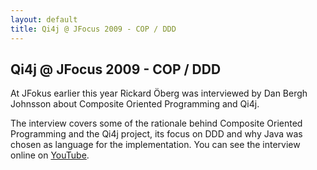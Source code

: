 ```yaml
---
layout: default
title: Qi4j @ JFocus 2009 - COP / DDD
---
```

## Qi4j @ JFocus 2009 - COP / DDD

At JFokus earlier this year Rickard Öberg was interviewed by Dan Bergh Johnsson about Composite Oriented Programming and Qi4j.

The interview covers some of the rationale behind Composite Oriented Programming and the Qi4j project, its focus on DDD and why Java was chosen as language for the implementation. You can see the interview online on [YouTube](http://www.youtube.com/watch?v=RcJqcJND42s).
